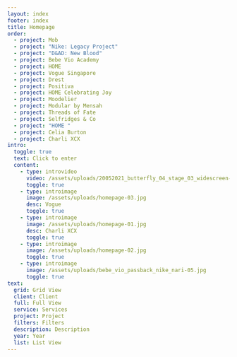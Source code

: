 ```yaml
---
layout: index
footer: index
title: Homepage
order:
  - project: Mob
  - project: "Nike: Legacy Project"
  - project: "D&AD: New Blood"
  - project: Bebe Vio Academy
  - project: HOME
  - project: Vogue Singapore
  - project: Drest
  - project: Positiva
  - project: HOME Celebrating Joy
  - project: Moodelier
  - project: Modular by Mensah
  - project: Threads of Fate
  - project: Selfridges & Co
  - project: "HOME "
  - project: Celia Burton
  - project: Charli XCX
intro:
  toggle: true
  text: Click to enter
  content:
    - type: introvideo
      video: /assets/uploads/20052021_butterfly_04_stage_03_widescreen-1-.mp4
      toggle: true
    - type: introimage
      image: /assets/uploads/homepage-03.jpg
      desc: Vogue
      toggle: true
    - type: introimage
      image: /assets/uploads/homepage-01.jpg
      desc: Charli XCX
      toggle: true
    - type: introimage
      image: /assets/uploads/homepage-02.jpg
      toggle: true
    - type: introimage
      image: /assets/uploads/bebe_vio_passback_nike_nari-05.jpg
      toggle: true
text:
  grid: Grid View
  client: Client
  full: Full View
  service: Services
  project: Project
  filters: Filters
  description: Description
  year: Year
  list: List View
---
```

